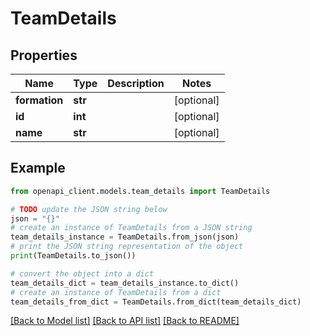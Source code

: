 # TeamDetails


## Properties

Name | Type | Description | Notes
------------ | ------------- | ------------- | -------------
**formation** | **str** |  | [optional] 
**id** | **int** |  | [optional] 
**name** | **str** |  | [optional] 

## Example

```python
from openapi_client.models.team_details import TeamDetails

# TODO update the JSON string below
json = "{}"
# create an instance of TeamDetails from a JSON string
team_details_instance = TeamDetails.from_json(json)
# print the JSON string representation of the object
print(TeamDetails.to_json())

# convert the object into a dict
team_details_dict = team_details_instance.to_dict()
# create an instance of TeamDetails from a dict
team_details_from_dict = TeamDetails.from_dict(team_details_dict)
```
[[Back to Model list]](../README.md#documentation-for-models) [[Back to API list]](../README.md#documentation-for-api-endpoints) [[Back to README]](../README.md)


